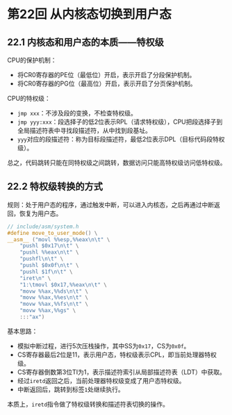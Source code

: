 # 第22回 从内核态切换到用户态

## 22.1 内核态和用户态的本质——特权级

CPU的保护机制：
- 将CR0寄存器的PE位（最低位）开启，表示开启了分段保护机制。
- 将CR0寄存器的PG位（最高位）开启，表示开启了分页保护机制。

CPU的特权级：
- `jmp xxx`：不涉及段的变换，不检查特权级。
- `jmp yyy:xxx`：段选择子的低2位表示RPL（请求特权级），CPU把段选择子到全局描述符表中寻找段描述符，从中找到段基址。
- `yyy`对应的段描述符：称为目标段描述符，最低2位表示DPL（目标代码段特权级）。

总之，代码跳转只能在同特权级之间跳转，数据访问只能高特权级访问低特权级。

## 22.2 特权级转换的方式

规则：处于用户态的程序，通过触发中断，可以进入内核态，之后再通过中断返回，恢复为用户态。

```c
// include/asm/system.h
#define move_to_user_mode() \
__asm__ ("movl %%esp,%%eax\n\t" \
	"pushl $0x17\n\t" \
	"pushl %%eax\n\t" \
	"pushfl\n\t" \
	"pushl $0x0f\n\t" \
	"pushl $1f\n\t" \
	"iret\n" \
	"1:\tmovl $0x17,%%eax\n\t" \
	"movw %%ax,%%ds\n\t" \
	"movw %%ax,%%es\n\t" \
	"movw %%ax,%%fs\n\t" \
	"movw %%ax,%%gs" \
	:::"ax")
```

基本思路：
- 模拟中断过程，进行5次压栈操作，其中SS为`0x17`，CS为`0x0f`。
- CS寄存器最后2位是11，表示用户态，特权级表示CPL，即当前处理器特权级。
- CS寄存器倒数第3位TI为1，表示描述符索引从局部描述符表（LDT）中获取。
- 经过`iretd`返回之后，当前处理器特权级变成了用户态特权级。
- 中断返回后，跳转到标签`1`处继续执行。

本质上，`iretd`指令做了特权级转换和描述符表切换的操作。
